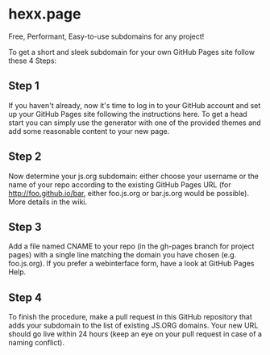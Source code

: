 # hexx.page
Free, Performant, Easy-to-use subdomains for any project!

To get a short and sleek subdomain for your own GitHub Pages site follow these 4 Steps:

## Step 1
If you haven't already, now it's time to log in to your GitHub account and set up your GitHub Pages site following the instructions here. To get a head start you can simply use the generator with one of the provided themes and add some reasonable content to your new page.

## Step 2
Now determine your js.org subdomain: either choose your username or the name of your repo according to the existing GitHub Pages URL (for http://foo.github.io/bar, either foo.js.org or bar.js.org would be possible). More details in the wiki.

## Step 3
Add a file named CNAME to your repo (in the gh-pages branch for project pages) with a single line matching the domain you have chosen (e.g. foo.js.org). If you prefer a webinterface form, have a look at GitHub Pages Help.

## Step 4
To finish the procedure, make a pull request in this GitHub repository that adds your subdomain to the list of existing JS.ORG domains. Your new URL should go live within 24 hours (keep an eye on your pull request in case of a naming conflict).
